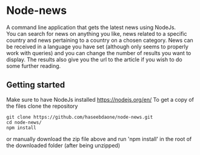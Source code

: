 # Node-news

A command line application that gets the latest news using NodeJs.  
You can search for news on anything you like, news related to a specific country and news pertaining to a country on a chosen category.   News can be received in a language you have set (although only seems to properly work with queries) and you can change the number of results you want to display.   The results also give you the url to the article if you wish to do some further reading.

## Getting started

Make sure to have NodeJs installed https://nodejs.org/en/
To get a copy of the files clone the repository

```
git clone https://github.com/haseebdaone/node-news.git
cd node-news/
npm install
```
or manually download the zip file above and run 'npm install' in the root of the downloaded folder (after being unzipped)
